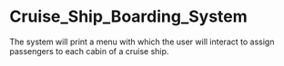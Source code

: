 # Cruise_Ship_Boarding_System
The system will print a menu  with which the user will interact to assign passengers to each cabin of a cruise ship.
